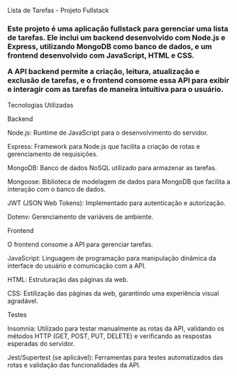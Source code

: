 Lista de Tarefas - Projeto Fullstack

<h3>Este projeto é uma aplicação fullstack para gerenciar uma lista de tarefas. Ele inclui um backend desenvolvido com Node.js e Express, utilizando MongoDB como banco de dados, e um frontend desenvolvido com JavaScript, HTML e CSS. 
  
  A API backend permite a criação, leitura, atualização e exclusão de tarefas, e o frontend consome essa API para exibir e interagir com as tarefas de maneira intuitiva para o usuário.</h3>

Tecnologias Utilizadas

Backend

Node.js: Runtime de JavaScript para o desenvolvimento do servidor.

Express: Framework para Node.js que facilita a criação de rotas e gerenciamento de requisições.

MongoDB: Banco de dados NoSQL utilizado para armazenar as tarefas.

Mongoose: Biblioteca de modelagem de dados para MongoDB que facilita a interação com o banco de dados.

JWT (JSON Web Tokens): Implementado para autenticação e autorização.

Dotenv: Gerenciamento de variáveis de ambiente.

Frontend

O frontend consome a API para gerenciar tarefas. 

JavaScript: Linguagem de programação para manipulação dinâmica da interface do usuário e comunicação com a API.

HTML: Estruturação das páginas da web.

CSS: Estilização das páginas da web, garantindo uma experiência visual agradável.

Testes

Insomnia: Utilizado para testar manualmente as rotas da API, validando os métodos HTTP (GET, POST, PUT, DELETE) e verificando as respostas esperadas do servidor.

Jest/Supertest (se aplicável): Ferramentas para testes automatizados das rotas e validação das funcionalidades da API.


